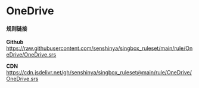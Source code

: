 # OneDrive

#### 规则链接

**Github**
https://raw.githubusercontent.com/senshinya/singbox_ruleset/main/rule/OneDrive/OneDrive.srs

**CDN**
https://cdn.jsdelivr.net/gh/senshinya/singbox_ruleset@main/rule/OneDrive/OneDrive.srs